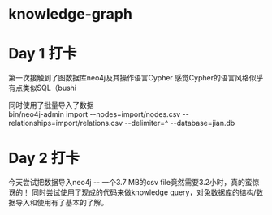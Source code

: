# knowledge-graph

# Day 1 打卡
第一次接触到了图数据库neo4j及其操作语言Cypher
感觉Cypher的语言风格似乎有点类似SQL（bushi

同时使用了批量导入了数据 \
bin/neo4j-admin import --nodes=import/nodes.csv --relationships=import/relations.csv   --delimiter=^ --database=jian.db

# Day 2 打卡
今天尝试把数据导入neo4j -- 一个3.7 MB的csv file竟然需要3.2小时，真的蛮惊讶的！
同时尝试使用了现成的代码来做knowledge query，对兔数据库的结构/数据导入和使用有了基本的了解。
